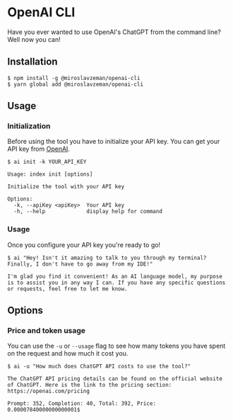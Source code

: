 # OpenAI CLI

Have you ever wanted to use OpenAI's ChatGPT from the command line? Well now you can!

## Installation

```console
$ npm install -g @miroslavzeman/openai-cli
$ yarn global add @miroslavzeman/openai-cli
```

## Usage

### Initialization

Before using the tool you have to initialize your API key. You can get your API key from [OpenAI](https://platform.openai.com/account/api-keys).

```console
$ ai init -k YOUR_API_KEY

Usage: index init [options]

Initialize the tool with your API key

Options:
  -k, --apiKey <apiKey>  Your API key
  -h, --help             display help for command
```

### Usage

Once you configure your API key you're ready to go!

```console
$ ai "Hey! Isn't it amazing to talk to you through my terminal? Finally, I don't have to go away from my IDE!"

I'm glad you find it convenient! As an AI language model, my purpose is to assist you in any way I can. If you have any specific questions or requests, feel free to let me know.
```

## Options

### Price and token usage

You can use the `-u` or `--usage` flag to see how many tokens you have spent on the request and how much it cost you.

```console
$ ai -u "How much does ChatGPT API costs to use the tool?"

The ChatGPT API pricing details can be found on the official website of ChatGPT. Here is the link to the pricing section: https://openai.com/pricing

Prompt: 352, Completion: 40, Total: 392, Price: 0.00007840000000000001$
```
